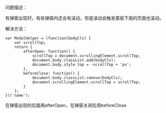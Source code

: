 问题描述：

有弹窗出现时，有些弹窗内还会有滚动，但是滚动会触发蒙层下面的页面也滚动。

解决方法：

    var ModalHelper = (function(bodyCls) {
        var scrollTop;
        return {
            afterOpen: function() {
                scrollTop = document.scrollingElement.scrollTop;
                document.body.classList.add(bodyCls);
                document.body.style.top = -scrollTop + 'px';
            },
            beforeClose: function() {
                document.body.classList.remove(bodyCls);
                document.scrollingElement.scrollTop = scrollTop;
            }
        };
    })('name');

在弹窗出现的后面用afterOpen，在弹窗关闭后用beforeClose